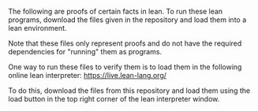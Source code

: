 The following are proofs of certain facts in lean. To run these lean programs, download the files given in the repository and load them into a lean environment.

Note that these files only represent proofs and do not have the required dependencies for "running" them as programs.

One way to run these files to verify them is to load them in the following online lean interpreter: https://live.lean-lang.org/

To do this, download the files from this repository and load them using the load button in the top right corner of the lean interpreter window.
